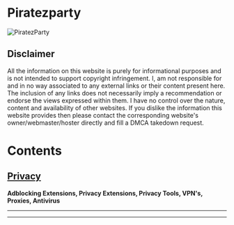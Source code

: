 # Piratezparty
![PiratezParty](https://i.imgur.com/M3ZrJUB.jpg)
## Disclaimer
All the information on this website is purely for informational purposes and is not intended to support copyright infringement. I, am not responsible for and in no way associated to any external links or their content present here. The inclusion of any links does not necessarily imply a recommendation or endorse the views expressed within them. I have no control over the nature, content and availability of other websites. If you dislike the information this website provides then please contact the corresponding website's owner/webmaster/hoster directly and fill a DMCA takedown request.

# Contents

## [Privacy](https://github.com/Piratezparty/Piratezparty.github.io/blob/main/Privacy.md)

**Adblocking Extensions, Privacy Extensions, Privacy Tools, VPN's, Proxies, Antivirus** 

***
***
